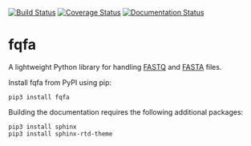 [![Build Status](https://travis-ci.com/CountESS-Project/fqfa.svg?branch=master)](https://travis-ci.com/CountESS-Project/fqfa)
[![Coverage Status](https://coveralls.io/repos/github/CountESS-Project/fqfa/badge.svg?branch=master)](https://coveralls.io/github/CountESS-Project/fqfa?branch=master)
[![Documentation Status](https://readthedocs.org/projects/fqfa/badge/?version=latest)](https://fqfa.readthedocs.io/en/latest/?badge=latest)

# fqfa

A lightweight Python library for handling [FASTQ](https://www.ncbi.nlm.nih.gov/sra/docs/submitformats/#fastq-files) and [FASTA]( https://www.ncbi.nlm.nih.gov/BLAST/fasta.shtml) files.

Install fqfa from PyPI using pip:

    pip3 install fqfa

Building the documentation requires the following additional packages:

    pip3 install sphinx
    pip3 install sphinx-rtd-theme
